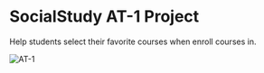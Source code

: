 # SocialStudy AT-1 Project

Help students select their favorite courses when enroll courses in.

![AT-1](http://upload.wikimedia.org/wikipedia/commons/a/a1/Artillery_tank_AT-1.jpg)
